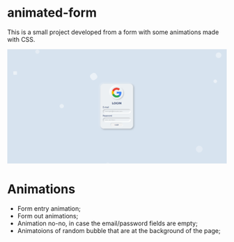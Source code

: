 # animated-form
This is a small project developed from a form with some animations made with CSS.

![alt text](int-page.png)

# Animations
- Form entry animation; 
- Form out animations;
- Animation no-no, in case the email/password fields are empty;
- Animatoions of random bubble that are at the background of the page;
